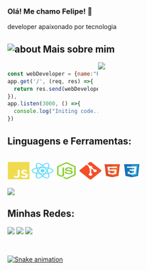   ### Olá! Me chamo Felipe! 👋
   developer apaixonado por tecnologia
## <img width="45" alt="about" src="https://raw.github.com/elizarov/elizarov/master/about.png"> Mais sobre mim
<img align="right" width="300" src="https://i2.wp.com/allhtaccess.info/wp-content/uploads/2018/03/programming.gif?fit=1281%2C716&ssl=1" />

```javascript

const webDeveloper = {name:"Felipe", stack:"Full-Stack-Developer"}
app.get('/', (req, res) =>{
  return res.send(webDeveloper)
}),
app.listen(3000, () =>{
  console.log("Initing code...")
})
```

## **Linguagens e Ferramentas:**  

<div style="display: inline_block"><br>
  <img src="https://github.com/alexandresaints/alexandresaints/blob/main/Profile--GitHubAuxiliaryFiles/javascript-plain.svg" width="50" height="40" align="center"/>
  
  <img src="https://github.com/alexandresaints/alexandresaints/blob/main/Profile--GitHubAuxiliaryFiles/react-original.svg" width="50" height="40" align="center"/>
  
  
  
  <img src="https://github.com/alexandresaints/alexandresaints/blob/main/Profile--GitHubAuxiliaryFiles/nodejs-original.svg" width="50" height="40" align="center"/>
  
  
  <img src="https://github.com/alexandresaints/alexandresaints/blob/main/Profile--GitHubAuxiliaryFiles/git-plain.svg" width="50" height="40" align="center"/>
  
 <img align="center" alt="Rafa-HTML" height="30" width="40" src="https://raw.githubusercontent.com/devicons/devicon/master/icons/html5/html5-original.svg">
 
  <img align="center" alt="fe-CSS" height="30" width="40" src="https://raw.githubusercontent.com/devicons/devicon/master/icons/css3/css3-original.svg">
</div><br>


<a href="https://github.com/Gurupreet">
  <img align="center" src="https://github-readme-stats.vercel.app/api/top-langs/?username=gaelmatos&theme=dracula&hide_langs_below=1" />
</a>


## **Minhas Redes:**



<p align="left">
  <a target="_blank" href="https://www.linkedin.com/in/felipegael-3036601b1/" alt="Linkedin">
  <img src="https://img.shields.io/badge/-LinkedIn-%230077B5?style=for-the-badge&logo=linkedin&logoColor=white" target="_blank"></a> 
  <a target="_blank" href="https://www.instagram.com/ei_poeta/" alt="Instagram">
  <img src="https://img.shields.io/badge/-Instagram-%23E4405F?style=for-the-badge&logo=instagram&logoColor=white" target="_blank"></a>
 
   <a target="_blank" href="mailto:gael.matos505@gmail.com" alt="Gmail">
  <img src="https://img.shields.io/badge/Gmail-D14836?style=for-the-badge&logo=gmail&logoColor=white"</a>
</p>
<br>


  ![Snake animation](https://github.com/NatanMoura085/NatanMoura085/blob/output/github-contribution-grid-snake.svg)

